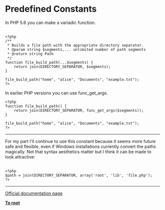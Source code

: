 # Predefined Constants



In PHP 5.6 you can make a variadic function.<br><br>

```
<?php
/**
 * Builds a file path with the appropriate directory separator.
 * @param string $segments,... unlimited number of path segments
 * @return string Path
 */
function file_build_path(...$segments) {
    return join(DIRECTORY_SEPARATOR, $segments);
}

file_build_path("home", "alice", "Documents", "example.txt");
?>
```


In earlier PHP versions you can use func_get_args.



```
<?php
function file_build_path() {
    return join(DIRECTORY_SEPARATOR, func_get_args($segments));
}

file_build_path("home", "alice", "Documents", "example.txt");
?>
```
  

---

For my part I&apos;ll continue to use this constant because it seems more future safe and flexible, even if Windows installations currently convert the paths magically. Not that syntax aesthetics matter but I think it can be made to look attractive:<br><br>

```
<?php
$path = join(DIRECTORY_SEPARATOR, array('root', 'lib', 'file.php');
?>
```
  

---

[Official documentation page](https://www.php.net/manual/en/dir.constants.php)

**[To root](/README.md)**